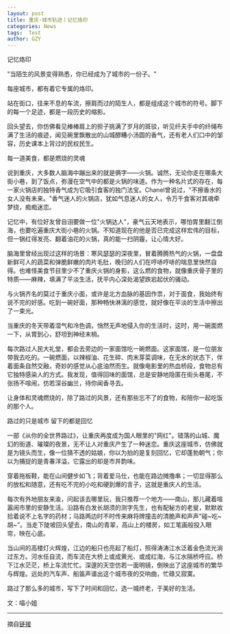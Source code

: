 ```yaml
---
layout: post
title: 重庆·城市轨迹丨记忆烙印
categories: News
tags:  Test
author: GZY
---
```


记忆烙印

"当陌生的风景变得熟悉，你已经成为了城市的一份子。"

每座城市，都有着它专属的烙印。

站在街口，往来不息的车流，擦肩而过的陌生人，都是组成这个城市的符号。脚下的每一个足迹，都是一段历史的缩影。

回头望去，你仿佛看见棒棒肩上的担子挑满了岁月的斑驳，听见纤夫手中的纤绳布满了生活的痕迹，闻见碗里飘散出的山城醪糟小汤圆的香气，还有老人们口中的邹容，历史课本上背过的民权民生。

每一道美食，都是燃烧的灵魂

说到重庆，大多数人脑海中蹦出来的就是俩字——火锅。诚然，无论你走在哪条大街小巷，到了饭点，弥漫在空气中的都是火锅的味道。作为一种名片式的存在，每一家火锅店的独特香气成为它吸引食客的独门法宝。Chanel曾说过，"不擦香水的女人没有未来。"香气迷人的火锅店，犹如气息迷人的女人，令万千食客对其魂牵梦绕，痴痴迷恋。

记忆中，有位好友曾自诩要做一位"火锅达人"，豪气云天地表示，哪怕胃里翻江倒海，也要吃遍重庆大街小巷的火锅。不知道现在的他是否已完成这样宏伟的目标，但一锅红得发亮、翻着油花的火锅，真的能一扫阴霾，让心情大好。

脑海里曾经出现过这样的场景：寒风瑟瑟的深夜里，冒着腾腾热气的火锅，一盘盘新鲜可人的蔬菜和弹脆鲜嫩的肉片毛肚，晚归的人们在哼哧哼哧的喘息里快然自得。也难怪美食节目里少不了重庆火锅的身影，这么燃的食物，就像重庆骨子里的特质——麻辣，填满了平淡生活，抚平内心深处渴望跌宕起伏的骚动。

与火锅齐名的莫过于重庆小面，或许是北方血脉的基因作祟，对于面食，我始终有说不完的好感。吃到一碗好面，那种畅快淋漓的感觉，就好像在平淡的生活中擦出了一束光。

当重庆的冬天带着湿气和冷色调，悄然无声地侵入你的生活时，这时，用一碗面燃一下，从胃到心，舒坦到神经末梢。

每次路过人民大礼堂，都会去旁边的一家面馆吃一碗燃面。这家面馆，是一位朋友带我去吃的。一碗燃面，以辣椒油、花生碎、肉末芽菜调味，在无水的状态下，伴着面条自然交融，奇妙的感觉从心底油然而生。就像电影里的热血桥段，食物总有它独特感染人的方式。我发现，值得回味的面馆，总是安静地隐匿在街头巷尾，不张扬不喧闹，仿若深谷幽兰，待你闻香寻去。

让身体和灵魂燃烧的，除了路过的风景，还有那些忘不了的食物，和陪你一起吃饭的那个人。

路过的只是城市 留下的都是回忆

一部《从你的全世界路过》，让重庆再度成为国人眼里的"网红"。错落的山城、魔幻的街道、璀璨的夜景，无不让人对重庆产生了一种迷恋。重庆这座城市，仿佛就是为镜头而生，像一位猜不透的姑娘，你以为拍的是复刻回忆，它却蓬勃朝气；你以为捕捉的是青春洋溢，它露出的却是市井韵味。

穿着拖板鞋，能在山间健步如飞；背着爱马仕，也能在路边摊撸串；一切显得那么的放松和随意，还有吃不完的小吃和硬到爆的言子，这就是重庆人的生活。

每次有外地朋友来渝，问起该去哪里玩，我只推荐一个地方——南山，那儿藏着喧嚣闹市里的安静生活。沿路有白发长胡须的测字先生，也有配秘方的老叟，默默收拾着说不上名字的药材；马路两边时不时传来麻将牌撞击的清脆声和声声"碰~吃~胡~"。当走下陡坡回头望去，南山的青翠，高山上的楼房，如工笔画般投入眼帘，映在心底。

当山间的高楼灯火辉煌，江边的船只也亮起了船灯，照得涛涛江水泛着金色流光淌过东方。河水任自流，而车流在大桥上或成黄光、或成红海，与江水隔桥呼应。桥下江水茫茫，桥上车流忙忙。深邃的天空仿若一面明镜，倒映出了这座城市的繁华与辉煌。远处的汽车声、船笛声谱出这个城市夜的交响曲，忙碌又寂寞。

路过了那么多的城市，写下了时间和回忆，选一城终老，于美好的生活。

文：喵小姐

*****

摘自[链接](http://cq.house.ifeng.com/column/news/cqcsgjoo)